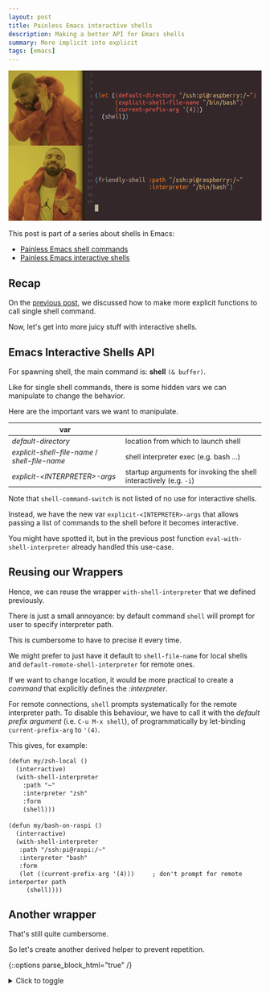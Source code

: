 ```yaml
---
layout: post
title: Painless Emacs interactive shells
description: Making a better API for Emacs shells
summary: More implicit into explicit
tags: [emacs]
---
```


![drake](/assets/img/drake-friendly-shell.png)


This post is part of a series about shells in Emacs:
 - [Painless Emacs shell commands](/2020/01/19/painless-emacs-shell-commands)
 - [Painless Emacs interactive shells](/2020/01/21/painless-emacs-interactive-shells)


## Recap

On the [previous post](/2020/01/19/painless-emacs-shell-commands), we discussed how to make more explicit functions to call single shell command.

Now, let's get into more juicy stuff with interactive shells.


## Emacs Interactive Shells API

For spawning shell, the main command is: **shell** `(& buffer)`.

Like for single shell commands, there is some hidden vars we can manipulate to change the behavior.

Here are the important vars we want to manipulate.

| var                                            |                                                                    |
| --                                             | --                                                                 |
| _default-directory_                            | location from which to launch shell                                |
| _explicit-shell-file-name_ / _shell-file-name_ | shell interpreter exec (e.g. bash ...)                             |
| _explicit-\<INTERPRETER\>-args_                | startup arguments for invoking the shell interactively (e.g. `-i`) |

Note that `shell-command-switch` is not listed of no use for interactive shells.

Instead, we have the new var `explicit-<INTEPRETER>-args` that allows passing a list of commands to the shell before it becomes interactive.

You might have spotted it, but in the previous post function `eval-with-shell-interpreter` already handled this use-case.


## Reusing our Wrappers

Hence, we can reuse the wrapper `with-shell-interpreter` that we defined previously.

There is just a small annoyance: by default command `shell` will prompt for user to specify interpreter path.

This is cumbersome to have to precise it every time.

We might prefer to just have it default to `shell-file-name` for local shells and `default-remote-shell-interpreter` for remote ones.

If we want to change location, it would be more practical to create a _command_ that explicitly defines the _:interpreter_.

For remote connections, `shell` prompts systematically for the remote interpreter path. To disable this behaviour, we have to call it with the _default prefix argument_ (i.e. `C-u M-x shell`), of programmatically by let-binding `current-prefix-arg` to `'(4)`.

This gives, for example:

```emacs-lisp
(defun my/zsh-local ()
  (interractive)
  (with-shell-interpreter
    :path "~"
    :interpreter "zsh"
    :form
    (shell)))

(defun my/bash-on-raspi ()
  (interractive)
  (with-shell-interpreter
   :path "/ssh:pi@raspi:/~"
   :interpreter "bash"
   :form
   (let ((current-prefix-arg '(4)))     ; don't prompt for remote interperter path
     (shell))))
```


## Another wrapper

That's still quite cumbersome.

So let's create another derived helper to prevent repetition.

{::options parse_block_html="true" /}
<details><summary markdown="span">Click to toggle</summary>
```emacs-lisp
;; ------------------------------------------------------------------------
;; MAIN

(cl-defun friendly-shell (&key path interpreter interpreter-args command-switch)
  "Create a shell at given PATH, using given INTERPRETER binary."
  (interactive)

  (with-shell-interpreter
    :form
    (let* ((path (or path default-directory))
           (is-remote (file-remote-p path))
           (interpreter (or interpreter
                            (if is-remote
                                with-shell-interpreter-default-remote
                              shell-file-name)))
           (interpreter (prf/tramp/path/normalize interpreter))
           (shell-buffer-basename (friendly-shell--generate-buffer-name is-remote interpreter path))
           (shell-buffer-name (generate-new-buffer-name shell-buffer-name))
           (current-prefix-arg '(4))
           (comint-process-echoes t))
      (shell shell-buffer-name))
    :path path
    :interpreter interpreter
    :interpreter-args interpreter-args))

;; ------------------------------------------------------------------------
;; HELPERS: BUFFER NAME

(defun friendly-shell--generate-buffer-name (is-remote interpreter path)
  (if is-remote
      (friendly-shell--generate-buffer-name-remote interpreter path)
    (friendly-shell--generate-buffer-name-local interpreter path)))

(defun friendly-shell--generate-buffer-name-local (&optional interpreter _path)
  (if interpreter
      (prf-with-interpreter--get-interpreter-name interpreter)
    "shell"))

(defun friendly-shell--generate-buffer-name-remote (intepreter path)
  (let ((vec (tramp-dissect-file-name path)))
    (friendly-shell--generate-buffer-name-remote-from-vec vec)))

(defun friendly-shell--generate-buffer-name-remote-from-vec (vec)
  (let (user host)
    (concat
     (tramp-file-name-user vec) "@" (tramp-file-name-host vec))))
```
</details>
{::options parse_block_html="false" /}

Please note that we force `comint-process-echoes` to `t` to ensure that directory tracking works properly.

Directory tracking (_ditrack_ for short) is the Emacs capability to keep track of current directory when doing a `cd`.

Also, we embarked functions to help make shell buffer names more explicit.

Our rewritten commands become:

```emacs-lisp
(defun my/zsh-local ()
  (interractive)
  (friendly-shell :path "~" :interpreter "zsh"))

(defun my/bash-on-raspi ()
  (interractive)
  (friendly-shell :path "/ssh:pi@raspi:/~" :interpreter "bash"))
```

The code for `friendly-shell` can be found in package [friendly-shell](https://github.com/p3r7/friendly-shell).
